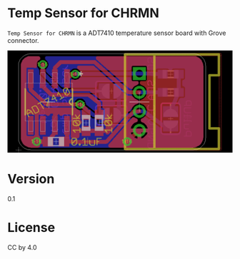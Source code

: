 # Temp Sensor for CHRMN

`Temp Sensor for CHRMN` is a ADT7410 temperature sensor board with Grove connector.

![board](./image.png)

# Version

0.1

# License

CC by 4.0





